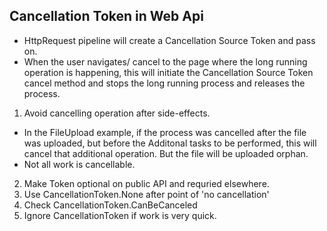 ## Cancellation Token in Web Api
- HttpRequest pipeline will create a Cancellation Source Token and pass on.
- When the user navigates/ cancel to the page where the long running operation is happening, this will initiate the Cancellation Source Token cancel method and stops the long running process and releases the process.


1. Avoid cancelling operation after side-effects.
  - In the FileUpload example, if the process was cancelled after the file was uploaded, but before the Additonal tasks to be performed, this will cancel that additional operation. But the file will be uploaded orphan.
- Not all work is cancellable.
2. Make Token optional on public API and requried elsewhere.
3. Use CancellationToken.None after point of 'no cancellation'
4. Check CancellationToken.CanBeCanceled
5. Ignore CancellationToken if work is very quick.